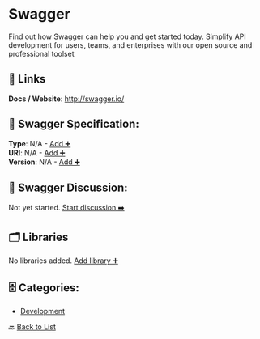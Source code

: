 # Swagger

Find out how Swagger can help you and get started today. Simplify API development for users, teams, and enterprises with our open source and professional toolset

##  🔗 Links
**Docs / Website**: http://swagger.io/

## 🧬 Swagger Specification:
**Type**: N/A - [Add ➕](https://github.com/apis-list/apis-list/edit/main/apis.yaml#L18669)  
**URI**: N/A - [Add ➕](https://github.com/apis-list/apis-list/edit/main/apis.yaml#L18669)  
**Version**: N/A - [Add ➕](https://github.com/apis-list/apis-list/edit/main/apis.yaml#L18669)

## 💬 Swagger Discussion:
Not yet started. [Start discussion ➡️](https://github.com/apis-list/apis-list/discussions/new)

## 🗂️ Libraries

No libraries added. [Add library ➕](https://github.com/apis-list/apis-list/edit/main/apis.yaml#L18669)    


## 🗄️ Categories:
- [Development](https://github.com/apis-list/apis-list#development-)

🔙  [Back to List](https://github.com/apis-list/apis-list)
